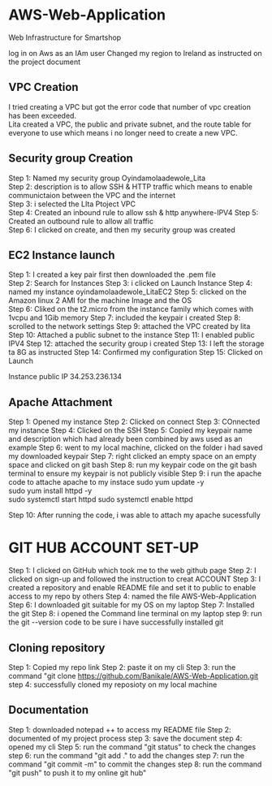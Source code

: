 # AWS-Web-Application 

Web Infrastructure for Smartshop 

log in on Aws as an IAm user Changed my region to Ireland as instructed on the project document 

## VPC Creation 

I tried creating a VPC but got the error code that number of vpc creation has been exceeded.  
Lita created a VPC, the public and private subnet, and the route table for everyone to use which means i no longer need to create a new VPC. 
 

 

## Security group Creation 

Step 1: Named my security group Oyindamolaadewole_Lita  
Step 2: description is to allow SSH & HTTP traffic which means to enable communictaion between the VPC and the internet  
Step 3:  i selected the LIta Ptoject VPC  
Step 4: Created an inbound rule to allow ssh & http anywhere-IPV4 
Step 5: Created an outbound rule to allow all traffic  
Step 6:  I clicked on create, and then my security group was created 

 
 

## EC2 Instance launch 

Step 1: I created a key pair first then downloaded the .pem file  
Step 2: Search for Instances 
Step 3: i clicked on Launch Instance 
Step 4: named my instance oyindamolaadewole_LitaEC2 
Step 5:  clicked on the Amazon linux 2 AMI for the machine Image and the OS  
Step 6: Cliked on  the t2.micro from the instance family which comes with 1vcpu and 1Gib memory 
Step 7:  included the keypair i created 
Step 8: scrolled to the network settings 
Step 9: attached the VPC created by lita 
Step 10: Attached a public subnet to the instance 
Step 11: I enabled public IPV4 
Step 12: attached the security group i created 
Step 13: I left the storage ta 8G as instructed 
Step 14: Confirmed my configuration 
Step 15: Clicked on Launch 

Instance public IP 34.253.236.134 

 

## Apache Attachment 

Step 1: Opened my instance 
Step 2: Clicked on connect 
Step 3: COnnected my instance
Step 4: Clicked on the SSH 
Step 5: Copied my keypair name and description which had already been combined by aws used as an example 
Step 6: went to my local machine, clicked on the folder i had saved my downloaded keypair 
Step 7: right clicked an empty space on an empty space and clicked on git bash 
Step 8: run my keypair code on the git bash terminal to ensure my keypair is not publicly visible 
Step 9:  i run the apache code to attache apache to my instace 
sudo yum update -y  
sudo yum install httpd -y  
sudo systemctl start httpd 
sudo systemctl enable httpd 

Step 10: After running the code, i was able to attach my apache sucessfully 



# GIT HUB ACCOUNT SET-UP
Step 1: I clicked on GitHub which took me to the web github page
Step 2: I clicked on sign-up and followed the instruction to creat ACCOUNT
Step 3: I created a repository and enable README file and set it to public to enable access to my repo by others
Step 4: named the file AWS-Web-Application
Step 6: I downloaded git suitable for my OS on my laptop
Step 7: Installed the git
Step 8: i opened the Command line terminal on my laptop
step 9: run the git --version code to be sure i have successfully installed git

## Cloning repository
Step 1: Copied my repo link
Step 2: paste it on my cli
Step 3: run the command "git clone https://github.com/Banikale/AWS-Web-Application.git
step 4: successfully cloned my reposioty on my local machine

## Documentation
Step 1: downloaded notepad ++ to access my README file
Step 2: documented of my project process
step 3: save the document
step 4: opened my cli
Step 5: run the command "git status" to check the changes
step 6: run the command "git add ." to add the changes
step 7: run the command "git commit -m" to commit the changes
step 8: run the command "git push" to push it to my online git hub"

